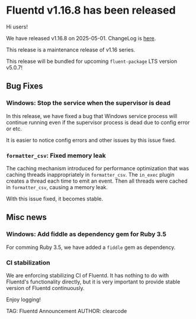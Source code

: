 # Fluentd v1.16.8 has been released

Hi users!

We have released v1.16.8 on 2025-05-01.
ChangeLog is [here](https://github.com/fluent/fluentd/blob/v1.16/CHANGELOG.md#release-v1168---20250501).

This release is a maintenance release of v1.16 series.

This release will be bundled for upcoming `fluent-package` LTS version v5.0.7!

## Bug Fixes

### Windows: Stop the service when the supervisor is dead

In this release, we have fixed a bug that Windows service process will continue running
even if the supervisor process is dead due to config error or etc.

It is easier to notice config errors and other issues by this issue fixed.

### `formatter_csv`: Fixed memory leak

The caching mechanism introduced for performance optimization that was caching threads inappropriately in `formatter_csv`.
The `in_exec` plugin creates a thread each time to emit an event.
Then all threads were cached in `formatter_csv`, causing a memory leak.

With this issue fixed, it becomes stable.

## Misc news

### Windows: Add fiddle as dependency gem for Ruby 3.5

For comming Ruby 3.5, we have added a `fiddle` gem as dependency.

### CI stabilization

We are enforcing stabilizing CI of Fluentd.
It has nothing to do with Fluentd's functionality directly, but it is very important to provide stable version of Fluentd continuously.

Enjoy logging!

TAG: Fluentd Announcement
AUTHOR: clearcode
